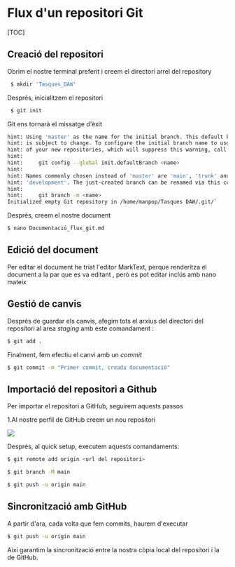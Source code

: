 # Flux d'un repositori Git

[TOC]

## Creació del repositori

Obrim el nostre terminal preferit i creem el directori arrel del repository



```bash
 $ mkdir 'Tasques_DAW'
```

Després, inicialitzem el repositori

```bash
 $ git init
```

Git ens tornarà el missatge d'èxit

```bash
hint: Using 'master' as the name for the initial branch. This default branch name
hint: is subject to change. To configure the initial branch name to use in all
hint: of your new repositories, which will suppress this warning, call:
hint: 
hint:     git config --global init.defaultBranch <name>
hint: 
hint: Names commonly chosen instead of 'master' are 'main', 'trunk' and
hint: 'development'. The just-created branch can be renamed via this command:
hint: 
hint:     git branch -m <name>
Initialized empty Git repository in /home/manpop/Tasques DAW/.git/`  
```



Després, creem el nostre document

```bash
$ nano Documentació_flux_git.md
```

## Edició del document

Per editar el document he triat l'editor MarkText, perque renderitza el document a la par que es va editant , però es pot editar inclús amb nano mateix

## Gestió de canvis

Després de guardar els canvis, afegim tots el arxius del directori del repositori al area *staging* amb este comandament :

```bash
$ git add . 
```

Finalment, fem efectiu el canvi amb un *commit*

```bash
$ git commit -m "Primer commit, creada documentació"
```

## Importació del repositori a Github

Per importar el repositori a GitHub, seguirem aquests passos

1.Al nostre perfil de GitHub creem un nou repositori

![](/home/manpop/.config/marktext/images/2025-09-19-13-33-30-image.png)

Després, al quick setup, executem aquests comandaments:

```bash
$ git remote add origin <url del repositori>
```

```bash
$ git branch -M main
```

```bash
$ git push -u origin main
```

## Sincronització amb GitHub

A partir d'ara, cada volta que fem commits, haurem d'executar 

```bash
$ git push -u origin main
```

Aixi garantim la sincronització entre la nostra còpia local del repositori i la de GitHub.
